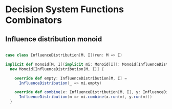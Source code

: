 Decision System Functions Combinators
=====================================

Influence distribution monoid
-----------------------------

```scala

case class InfluenceDistribution[M, I](run: M => I)

implicit def monoid[M, I](implicit mi: Monoid[I]): Monoid[InfluenceDistribution[M, I]] =
  new Monoid[InfluenceDistribution[M, I]] {

    override def empty: InfluenceDistribution[M, I] =
      InfluenceDistribution(_ => mi.empty)

    override def combine(x: InfluenceDistribution[M, I], y: InfluenceDistribution[M, I]): InfluenceDistribution[M, I] =
      InfluenceDistribution(m => mi.combine(x.run(m), y.run(m)))
  }

```
